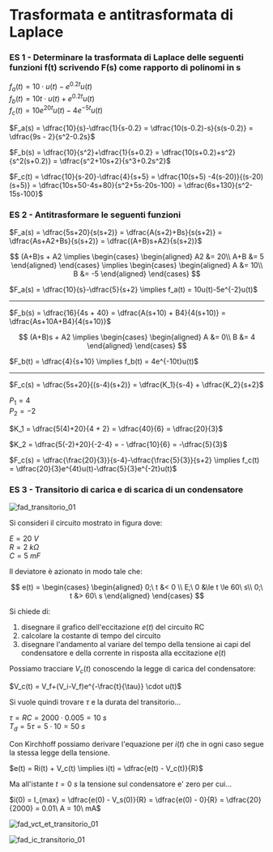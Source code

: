 # Trasformata e antitrasformata di Laplace  

### ES 1 - Determinare la trasformata di Laplace delle seguenti funzioni f(t) scrivendo F(s) come rapporto di polinomi in s  

$f_a(t) = 10 \cdot u(t)-e^{0.2t}u(t)$  
$f_b(t) = 10t \cdot u(t)+e^{0.2t}u(t)$  
$f_c(t) = 10e^{20t}u(t)-4e^{-5t}u(t)$  

$F_a(s) = \dfrac{10}{s}-\dfrac{1}{s-0.2} = \dfrac{10(s-0.2)-s}{s(s-0.2)} = \dfrac{9s - 2}{s^2-0.2s}$  

$F_b(s) = \dfrac{10}{s^2}+\dfrac{1}{s+0.2} = \dfrac{10(s+0.2)+s^2}{s^2(s+0.2)} = \dfrac{s^2+10s+2}{s^3+0.2s^2}$  

$F_c(t) = \dfrac{10}{s-20}-\dfrac{4}{s+5} = \dfrac{10(s+5) -4(s-20)}{(s-20)(s+5)} = \dfrac{10s+50-4s+80}{s^2+5s-20s-100} = \dfrac{6s+130}{s^2-15s-100}$  

### ES 2 - Antitrasformare le seguenti funzioni  

$F_a(s) = \dfrac{5s+20}{s(s+2)} = \dfrac{A(s+2)+Bs}{s(s+2)} = \dfrac{As+A2+Bs}{s(s+2)} = \dfrac{(A+B)s+A2}{s(s+2)}$  

$$
(A+B)s + A2 \implies
\begin{cases}
  \begin{aligned}
    A2 &= 20\\
    A+B &= 5
  \end{aligned}
\end{cases}
\implies
\begin{cases}
  \begin{aligned}
    A &= 10\\
    B &= -5
  \end{aligned}
\end{cases}
$$

$F_a(s) = \dfrac{10}{s}-\dfrac{5}{s+2} \implies f_a(t) = 10u(t)-5e^{-2}u(t)$  

***  

$F_b(s) = \dfrac{16}{4s + 40} = \dfrac{A(s+10) + B4}{4(s+10)} = \dfrac{As+10A+B4}{4(s+10)}$  

$$
(A+B)s + A2 \implies
\begin{cases}
  \begin{aligned}
    A &= 0\\
    B &= 4
  \end{aligned}
\end{cases}
$$

$F_b(t) = \dfrac{4}{s+10} \implies f_b(t) = 4e^{-10t}u(t)$  

***  

$F_c(s) = \dfrac{5s+20}{(s-4)(s+2)} = \dfrac{K_1}{s-4} + \dfrac{K_2}{s+2}$  

$P_1 = 4$  
$P_2 = -2$  

$K_1 = \dfrac{5(4)+20}{4 + 2} = \dfrac{40}{6} = \dfrac{20}{3}$  

$K_2 = \dfrac{5(-2)+20}{-2-4} = - \dfrac{10}{6} = -\dfrac{5}{3}$  


$F_c(s) = \dfrac{\frac{20}{3}}{s-4}-\dfrac{\frac{5}{3}}{s+2} \implies f_c(t) = \dfrac{20}{3}e^{4t}u(t)-\dfrac{5}{3}e^{-2t}u(t)$  

### ES 3 - Transitorio di carica e di scarica di un condensatore  

![fad_transitorio_01](https://github.com/dennyb87/elettrotecnica-serale/assets/7195133/aa41fc7a-fe40-4404-9174-f50d09bc723f)  

Si consideri il circuito mostrato in figura dove:  

$E = 20\ V$  
$R = 2\ k\Omega$  
$C = 5\ mF$  

Il deviatore è azionato in modo tale che:  

$$
e(t) = \begin{cases}
  \begin{aligned}
    0;\ t &< 0  \\
    E;\ 0 &\le t \le 60\ s\\
    0;\ t &> 60\ s
  \end{aligned}
\end{cases}
$$

Si chiede di:  

1. disegnare il grafico dell'eccitazione $e(t)$ del circuito RC
2. calcolare la costante di tempo del circuito
3. disegnare l'andamento al variare del tempo della tensione ai capi del condensatore e della
corrente in risposta alla eccitazione $e(t)$

Possiamo tracciare $V_c(t)$ conoscendo la legge di carica del condensatore:  

$V_c(t) = V_f+(V_i-V_f)e^{-\frac{t}{\tau}} \cdot u(t)$  

Si vuole quindi trovare $\tau$ e la durata del transitorio...  

$\tau = RC = 2000 \cdot 0.005 = 10\ s$  
$T_d = 5\tau = 5 \cdot 10 = 50\ s$  

Con Kirchhoff possiamo derivare l'equazione per $i(t)$ che in ogni caso segue la stessa legge della tensione.  

$e(t) = Ri(t) + V_c(t) \implies i(t) = \dfrac{e(t) - V_c(t)}{R}$  

Ma all'istante $t = 0\ s$ la tensione sul condensatore e' zero per cui...  

$i(0) = I_{max} = \dfrac{e(0) - V_s(0)}{R} = \dfrac{e(0) - 0}{R} = \dfrac{20}{2000} = 0.01\ A = 10\ mA$  

![fad_vct_et_transitorio_01](https://github.com/dennyb87/elettrotecnica-serale/assets/7195133/808464f0-bf72-43d4-aa7f-774d3b118528)

![fad_ic_transitorio_01](https://github.com/dennyb87/elettrotecnica-serale/assets/7195133/99fdf53c-d45b-4f5c-8357-c78f05ec8b19)
